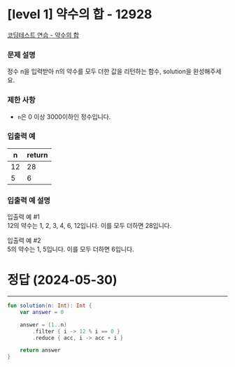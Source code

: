 # [level 1] 약수의 합 - 12928

[코딩테스트 연습 - 약수의 합](https://school.programmers.co.kr/learn/courses/30/lessons/12928)

### **문제 설명**

정수 n을 입력받아 n의 약수를 모두 더한 값을 리턴하는 함수, solution을 완성해주세요.

### 제한 사항

- `n`은 0 이상 3000이하인 정수입니다.

### 입출력 예

| n | return |
| --- | --- |
| 12 | 28 |
| 5 | 6 |

### 입출력 예 설명

입출력 예 #1  
12의 약수는 1, 2, 3, 4, 6, 12입니다. 이를 모두 더하면 28입니다.

입출력 예 #2  
5의 약수는 1, 5입니다. 이를 모두 더하면 6입니다.

# 정답 (2024-05-30)

---

```kotlin
fun solution(n: Int): Int {
    var answer = 0

    answer = (1..n)
        .filter { i -> 12 % i == 0 }
        .reduce { acc, i -> acc + i }

    return answer
}
```

